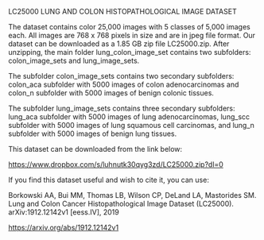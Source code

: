 LC25000 LUNG AND COLON HISTOPATHOLOGICAL IMAGE DATASET

The dataset contains color 25,000 images with 5 classes of 5,000 images each. All images are 768 x 768 pixels in size and are in jpeg file format. Our dataset can be downloaded as a 1.85 GB zip file LC25000.zip. After unzipping, the main folder lung_colon_image_set contains two subfolders: colon_image_sets and lung_image_sets. 

The subfolder colon_image_sets contains two secondary subfolders: colon_aca subfolder with 5000 images of colon adenocarcinomas and colon_n subfolder with 5000 images of benign colonic tissues. 

The subfolder lung_image_sets contains three secondary subfolders: lung_aca subfolder with 5000 images of lung adenocarcinomas, lung_scc subfolder with 5000 images of lung squamous cell carcinomas, and lung_n subfolder with 5000 images of benign lung tissues.

This dataset can be downloaded from the link below:

https://www.dropbox.com/s/luhnutk30qyg3zd/LC25000.zip?dl=0

If you find this dataset useful and wish to cite it, you can use:

Borkowski AA, Bui MM, Thomas LB, Wilson CP, DeLand LA, Mastorides SM. Lung and Colon Cancer Histopathological Image Dataset (LC25000). arXiv:1912.12142v1 [eess.IV], 2019

https://arxiv.org/abs/1912.12142v1
